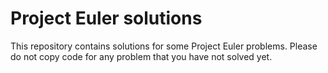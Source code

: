 Project Euler solutions
=======================

This repository contains solutions for some Project Euler problems. 
Please do not copy code for any problem that you have not solved yet.
